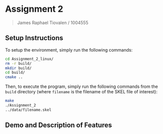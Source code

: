 # Assignment 2

> James Raphael Tiovalen / 1004555

## Setup Instructions

To setup the environment, simply run the following commands:

```bash
cd Assignment_2_linux/
rm -r build/
mkdir build/
cd build/
cmake ..
```

Then, to execute the program, simply run the following commands from the `build` directory (where `filename` is the filename of the SKEL file of interest):

```bash
make
./Assignment_2
../data/filename.skel
```

## Demo and Description of Features
